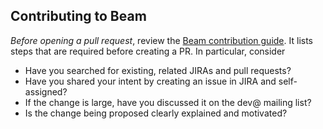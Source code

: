 <!--
    Licensed to the Apache Software Foundation (ASF) under one
    or more contributor license agreements.  See the NOTICE file
    distributed with this work for additional information
    regarding copyright ownership.  The ASF licenses this file
    to you under the Apache License, Version 2.0 (the
    "License"); you may not use this file except in compliance
    with the License.  You may obtain a copy of the License at

      http://www.apache.org/licenses/LICENSE-2.0

    Unless required by applicable law or agreed to in writing,
    software distributed under the License is distributed on an
    "AS IS" BASIS, WITHOUT WARRANTIES OR CONDITIONS OF ANY
    KIND, either express or implied.  See the License for the
    specific language governing permissions and limitations
    under the License.
-->

## Contributing to Beam

*Before opening a pull request*, review the
[Beam contribution guide](https://beam.apache.org/contribute/).
It lists steps that are required before creating a PR. In particular, consider

- Have you searched for existing, related JIRAs and pull requests?
- Have you shared your intent by creating an issue in JIRA and self-assigned?
- If the change is large, have you discussed it on the dev@ mailing list?
- Is the change being proposed clearly explained and motivated?
